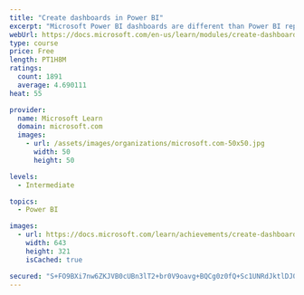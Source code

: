 ```yaml
---
title: "Create dashboards in Power BI"
excerpt: "Microsoft Power BI dashboards are different than Power BI reports. Dashboards allow report consumers to create a single artifact of directed data that is personalized just for them.  Dashboards can be comprised of pinned visuals that are taken from different reports. Where a Power BI report uses data from a single dataset, a Power BI dashboard can contain visuals from different datasets."
webUrl: https://docs.microsoft.com/en-us/learn/modules/create-dashboards-power-bi/
type: course
price: Free
length: PT1H8M
ratings:
  count: 1891
  average: 4.690111
heat: 55

provider:
  name: Microsoft Learn
  domain: microsoft.com
  images:
    - url: /assets/images/organizations/microsoft.com-50x50.jpg
      width: 50
      height: 50

levels:
  - Intermediate

topics:
  - Power BI

images:
  - url: https://docs.microsoft.com/learn/achievements/create-dashboards-power-bi-social.png
    width: 643
    height: 321
    isCached: true

secured: "S+FO9BXi7nw6ZKJVB0cUBn3lT2+br0V9oavg+BQCg0z0fQ+Sc1UNRdJktlDJ0IUHgCurMz0zIlqCC+XZ8s8cVsT7eL3b2mrC0QmPGh7dWKO73K4RD5J5nR1g1d687tVXrZ3qIX0R+hF4jh0mHYjPW6xZJ8q9T+dUt8VpL7S0yWJ9N+A12nbowT36nxC3UEU9KP048FODMkH0AkSxOVbF9waK8WhafpRTqJGC/Dnm+ozobURRPTa45y/xBG1xu+QYTGAaIF3OVs5pa75vC4HEYM0/ua9+rVkjdpv80z6YejpWDGwhcUwhqEAdkASlZW6NWHsvOtVyy2jOnLK/JXg0iooPdUbZCj2G6NGUi4y7h1L/GHHpAJj3cyGaYRk8h6OG8agqYl1e1pNrWTjKDtjgqF1nTJiUJ3bl4sX4z1taOPw=;1BuBRY4M2ci8V+xEMCa/Gw=="
---
```


